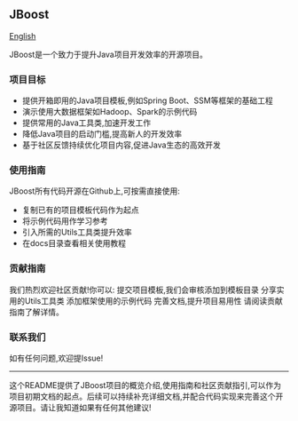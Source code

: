 ## JBoost
[English](https://github.com/EXCaster/JBoost/blob/main/README-zh.md)

JBoost是一个致力于提升Java项目开发效率的开源项目。

### 项目目标
- 提供开箱即用的Java项目模板,例如Spring Boot、SSM等框架的基础工程
- 演示使用大数据框架如Hadoop、Spark的示例代码
- 提供常用的Java工具类,加速开发工作
- 降低Java项目的启动门槛,提高新人的开发效率
- 基于社区反馈持续优化项目内容,促进Java生态的高效开发
  
### 使用指南
JBoost所有代码开源在Github上,可按需直接使用:
- 复制已有的项目模板代码作为起点
- 将示例代码用作学习参考
- 引入所需的Utils工具类提升效率
- 在docs目录查看相关使用教程
 
### 贡献指南
我们热烈欢迎社区贡献!你可以:
提交项目模板,我们会审核添加到模板目录
分享实用的Utils工具类
添加框架使用的示例代码
完善文档,提升项目易用性
请阅读贡献指南了解详情。

### 联系我们
如有任何问题,欢迎提Issue!

---
这个README提供了JBoost项目的概览介绍,使用指南和社区贡献指引,可以作为项目初期文档的起点。后续可以持续补充详细文档,并配合代码实现来完善这个开源项目。请让我知道如果有任何其他建议!
